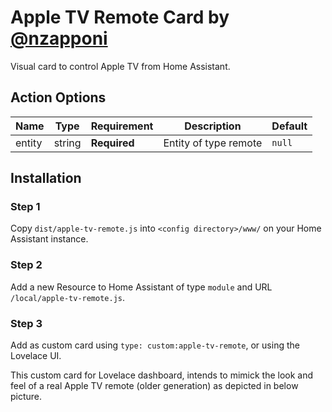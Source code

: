 # Apple TV Remote Card by [@nzapponi](https://www.github.com/nzapponi)

Visual card to control Apple TV from Home Assistant.

## Action Options

| Name   | Type   | Requirement  | Description           | Default |
| ------ | ------ | ------------ | --------------------- | ------- |
| entity | string | **Required** | Entity of type remote | `null`  |

## Installation

### Step 1

Copy `dist/apple-tv-remote.js` into `<config directory>/www/` on your Home Assistant instance.

### Step 2

Add a new Resource to Home Assistant of type `module` and URL `/local/apple-tv-remote.js`.

### Step 3

Add as custom card using `type: custom:apple-tv-remote`, or using the Lovelace UI.

This custom card for Lovelace dashboard, intends to mimick the look and feel of a real Apple TV remote (older generation) as depicted in below picture.
